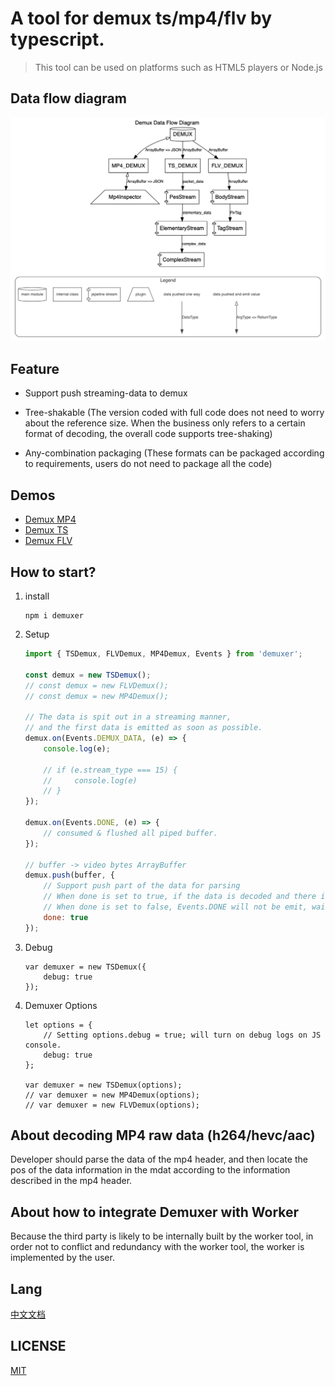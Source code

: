 # A tool for demux ts/mp4/flv by typescript.

> This tool can be used on platforms such as HTML5 players or Node.js

## Data flow diagram

![](./doc/design/dataflow.gv.png)

## Feature

-   Support push streaming-data to demux
-   Tree-shakable (The version coded with full code does not need to worry about the reference size. When the business only refers to a certain format of decoding, the overall code supports tree-shaking)

-   Any-combination packaging (These formats can be packaged according to requirements, users do not need to package all the code)

## Demos

-   [Demux MP4](./doc/examples/demux-mp4.html)
-   [Demux TS](./doc/examples/demux-ts.html)
-   [Demux FLV](./doc/examples/demux-flv.html)

## How to start?

1. install

    ```shell
    npm i demuxer
    ```

2. Setup

    ```js
    import { TSDemux, FLVDemux, MP4Demux, Events } from 'demuxer';

    const demux = new TSDemux();
    // const demux = new FLVDemux();
    // const demux = new MP4Demux();

    // The data is spit out in a streaming manner,
    // and the first data is emitted as soon as possible.
    demux.on(Events.DEMUX_DATA, (e) => {
    	console.log(e);

    	// if (e.stream_type === 15) {
    	//     console.log(e)
    	// }
    });

    demux.on(Events.DONE, (e) => {
    	// consumed & flushed all piped buffer.
    });

    // buffer -> video bytes ArrayBuffer
    demux.push(buffer, {
    	// Support push part of the data for parsing
    	// When done is set to true, if the data is decoded and there is no remaining data, the data is considered to have been pushed and Events.DONE will be emitted.
    	// When done is set to false, Events.DONE will not be emit, waiting for subsequent data push
    	done: true
    });
    ```

3. Debug

    ```$js
    var demuxer = new TSDemux({
        debug: true
    });
    ```

4. Demuxer Options

    ```$js
    let options = {
        // Setting options.debug = true; will turn on debug logs on JS console.
        debug: true
    };

    var demuxer = new TSDemux(options);
    // var demuxer = new MP4Demux(options);
    // var demuxer = new FLVDemux(options);
    ```

## About decoding MP4 raw data (h264/hevc/aac)

Developer should parse the data of the mp4 header, and then locate the pos of the data information in the mdat according to the information described in the mp4 header.

## About how to integrate Demuxer with Worker

Because the third party is likely to be internally built by the worker tool, in order not to conflict and redundancy with the worker tool, the worker is implemented by the user.

## Lang

[中文文档](./README_ZH.md)

## LICENSE

[MIT](LICENSE)
